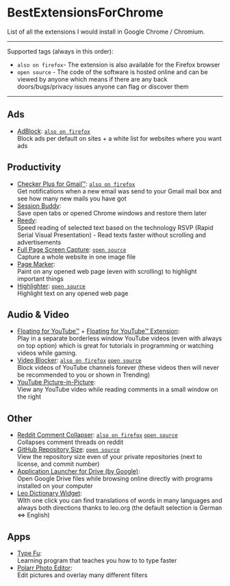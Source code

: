 # BestExtensionsForChrome

List of all the extensions I would install in Google Chrome / Chromium.

---

Supported tags (always in this order):

- `also on firefox`- The extension is also available for the Firefox browser
- `open source` - The code of the software is hosted online and can be viewed by anyone which means if there are any back doors/bugs/privacy issues anyone can flag or discover them

---

## Ads

- [AdBlock](https://chrome.google.com/webstore/detail/adblock/gighmmpiobklfepjocnamgkkbiglidom?utm_source=chrome-app-launcher-info-dialog): [`also on firefox`](https://addons.mozilla.org/en-US/firefox/addon/adblock-for-firefox/)<br>Block ads per default on sites + a white list for websites where you want ads

## Productivity

- [Checker Plus for Gmail™](https://chrome.google.com/webstore/detail/checker-plus-for-gmail/oeopbcgkkoapgobdbedcemjljbihmemj?utm_source=chrome-app-launcher-info-dialog): [`also on firefox`](https://addons.mozilla.org/en-US/firefox/addon/checker-plus-gmail/)<br>Get notifications when a new email was send to your Gmail mail box and see how many new mails you have got
- [Session Buddy](https://chrome.google.com/webstore/detail/session-buddy/edacconmaakjimmfgnblocblbcdcpbko?utm_source=chrome-app-launcher-info-dialog):<br>Save open tabs or opened Chrome windows and restore them later
- [Reedy](https://chrome.google.com/webstore/detail/reedy/ihbdojmggkmjbhfflnchljfkgdhokffj?utm_source=chrome-app-launcher-info-dialog):<br>Speed reading of selected text based on the technology RSVP (Rapid Serial Visual Presentation) - Read texts faster without scrolling and advertisements
- [Full Page Screen Capture](https://chrome.google.com/webstore/detail/full-page-screen-capture/fdpohaocaechififmbbbbbknoalclacl?utm_source=chrome-app-launcher-info-dialog): [`open source`](https://github.com/mrcoles/full-page-screen-capture-chrome-extension)<br>Capture a whole website in one image file
- [Page Marker](https://chrome.google.com/webstore/detail/page-marker/jfiihjeimjpkpoaekpdpllpaeichkiod?utm_source=chrome-app-launcher-info-dialog):<br>Paint on any opened web page (even with scrolling) to highlight important things
- [Highlighter](https://chrome.google.com/webstore/detail/highlighter/fdfcjfoifbjplmificlkdfneafllkgmn?utm_source=chrome-app-launcher-info-dialog): [`open source`](https://github.com/jeromepl/highlighter)<br>Highlight text on any opened web page

## Audio & Video

- [Floating for YouTube™](https://chrome.google.com/webstore/detail/floating-for-youtube/jjphmlaoffndcnecccgemfdaaoighkel?utm_source=chrome-app-launcher-info-dialog) + [Floating for YouTube™ Extension](https://chrome.google.com/webstore/detail/floating-for-youtube-exte/egncdnniomonjgpjbapalkckojhkfddk?utm_source=chrome-app-launcher-info-dialog):<br>Play in a separate borderless window YouTube videos (even with always on top option) which is great for tutorials in programming or watching videos while gaming.
- [Video Blocker](https://chrome.google.com/webstore/detail/video-blocker/jknkjnpcbbgcbdbaampbjlhkcghmgfhk?utm_source=chrome-app-launcher-info-dialog): [`also on firefox`](https://addons.mozilla.org/en-US/firefox/addon/video-blocker/) [`open source`](https://github.com/JourneyOver/Windows-Customization)<br>Block videos of YouTube channels forever (these videos then will never be recommended to you or shown in Trending)
- [YouTube Picture-in-Picture](https://chrome.google.com/webstore/detail/youtube-picture-in-pictur/jfinphlcbnjocjhkabjmfcllkigkflap?utm_source=chrome-app-launcher-info-dialog):<br>View any YouTube video while reading comments in a small window on the right

## Other

- [Reddit Comment Collapser](https://chrome.google.com/webstore/detail/reddit-comment-collapser/njmimaecgocggclbecipdimilidimlpl?utm_source=chrome-app-launcher-info-dialog): [`also on firefox`](https://addons.mozilla.org/en-GB/firefox/addon/reddit_comment_collapser/) [`open source`](https://github.com/tom-james-watson/reddit-comment-collapser)<br>Collapses comment threads on reddit
- [GitHub Repository Size](https://chrome.google.com/webstore/detail/github-repository-size/apnjnioapinblneaedefcnopcjepgkci?utm_source=chrome-app-launcher-info-dialog): [`open source`](https://github.com/harshjv/github-repo-size)<br>View the repository size even of your private repositories (next to license, and commit number)
- [Application Launcher for Drive (by Google)](https://chrome.google.com/webstore/detail/application-launcher-for/lmjegmlicamnimmfhcmpkclmigmmcbeh?utm_source=chrome-app-launcher-info-dialog):<br>Open Google Drive files while browsing online directly with programs installed on your computer
- [Leo Dictionary Widget](https://chrome.google.com/webstore/detail/leo-dictionary-widget/kepemmpmljphklmpfgfmhpjhpdlccpke?utm_source=chrome-app-launcher-info-dialog):<br>WIth one click you can find translations of words in many languages and always both directions thanks to leo.org (the default selection is German <=> English)

## Apps

- [Type Fu](https://chrome.google.com/webstore/detail/type-fu/pofoighmmpljaikjiidkkfhldjndfdbk?utm_source=chrome-app-launcher-info-dialog):<br>Learning program that teaches you how to to type faster
- [Polarr Photo Editor](https://chrome.google.com/webstore/detail/polarr-photo-editor/djonnbgfieijldcieafgjcnhmpcfpmgg/related?utm_source=chrome-app-launcher-info-dialog):<br>Edit pictures and overlay many different filters

